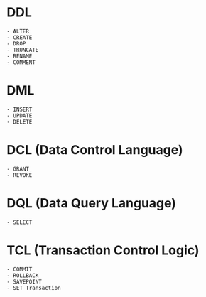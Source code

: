 # DDL
	- ALTER
	- CREATE
	- DROP
	- TRUNCATE
	- RENAME
	- COMMENT

# DML
	- INSERT
	- UPDATE
	- DELETE

# DCL (Data Control Language)
	- GRANT
	- REVOKE

# DQL (Data Query Language)
	- SELECT

# TCL (Transaction Control Logic)
	- COMMIT
	- ROLLBACK
	- SAVEPOINT
	- SET Transaction
